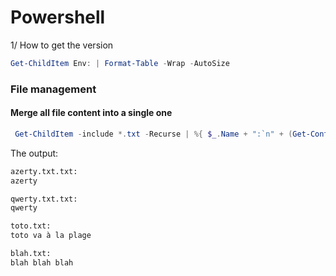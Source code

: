 # Powershell

1/ How to get the version

```ps1
Get-ChildItem Env: | Format-Table -Wrap -AutoSize
```

### File management



#### Merge all file content into a single one

```ps1
 Get-ChildItem -include *.txt -Recurse | %{ $_.Name + ":`n" + (Get-Content -LiteralPath $_.FullName | Out-String)}
```

The output:

```html
azerty.txt.txt:
azerty

qwerty.txt.txt:
qwerty

toto.txt:
toto va à la plage

blah.txt:
blah blah blah
```
